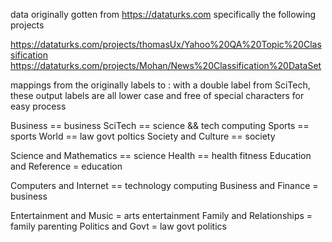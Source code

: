 data originally gotten from 
https://dataturks.com
specifically the following projects

https://dataturks.com/projects/thomasUx/Yahoo%20QA%20Topic%20Classification
https://dataturks.com/projects/Mohan/News%20Classification%20DataSet

mappings from the originally labels to :
with a double label from SciTech, these output labels are all lower case and free of special characters for easy process

Business == business
SciTech == science && tech computing
Sports == sports
World == law govt poltics
Society and Culture == society

Science and Mathematics == science
Health == health fitness
Education and Reference = education

Computers and Internet == technology computing
Business and Finance = business

Entertainment and Music = arts entertainment
Family and Relationships = family parenting
Politics and Govt = law govt politics

